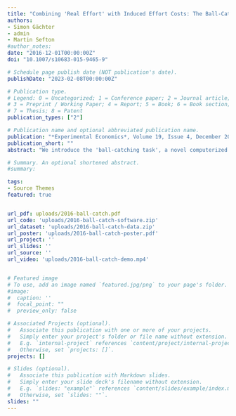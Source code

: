 ```yaml
---
title: "Combining 'Real Effort' with Induced Effort Costs: The Ball-Catching Task"
authors:
- Simon Gächter
- admin
- Martin Sefton
#author_notes:
date: "2016-12-01T00:00:00Z"
doi: "10.1007/s10683-015-9465-9"

# Schedule page publish date (NOT publication's date).
publishDate: "2023-02-08T00:00:00Z"

# Publication type.
# Legend: 0 = Uncategorized; 1 = Conference paper; 2 = Journal article;
# 3 = Preprint / Working Paper; 4 = Report; 5 = Book; 6 = Book section;
# 7 = Thesis; 8 = Patent
publication_types: ["2"]

# Publication name and optional abbreviated publication name.
publication: "*Experimental Economics*, Volume 19, Issue 4, December 2016, 687-712"
publication_short: ""
abstract: "We introduce the 'ball-catching task', a novel computerized task, which combines a tangible action ('catching balls') with induced material cost of effort. The central feature of the ball-catching task is that it allows researchers to manipulate the cost of effort function as well as the production function, which permits quantitative predictions on effort provision. In an experiment with piece-rate incentives we find that the comparative static and the point predictions on effort provision are remarkably accurate. We also present experimental findings from three classic experiments, namely, team production, gift exchange and tournament, using the task. All of the results are closely in line with the stylized facts from experiments using purely induced values. We conclude that the ball-catching task combines the advantages of real effort tasks with the use of induced values, which is useful for theory-testing purposes as well as for applications."

# Summary. An optional shortened abstract.
#summary:

tags:
- Source Themes
featured: true


url_pdf: uploads/2016-ball-catch.pdf
url_code: 'uploads/2016-ball-catch-software.zip'
url_dataset: 'uploads/2016-ball-catch-data.zip'
url_poster: 'uploads/2016-ball-catch-poster.pdf'
url_project: ''
url_slides: ''
url_source: ''
url_video: 'uploads/2016-ball-catch-demo.mp4'


# Featured image
# To use, add an image named `featured.jpg/png` to your page's folder.
#image:
#  caption: ''
#  focal_point: ""
#  preview_only: false

# Associated Projects (optional).
#   Associate this publication with one or more of your projects.
#   Simply enter your project's folder or file name without extension.
#   E.g. `internal-project` references `content/project/internal-project/index.md`.
#   Otherwise, set `projects: []`.
projects: []

# Slides (optional).
#   Associate this publication with Markdown slides.
#   Simply enter your slide deck's filename without extension.
#   E.g. `slides: "example"` references `content/slides/example/index.md`.
#   Otherwise, set `slides: ""`.
slides: ""
---
```

